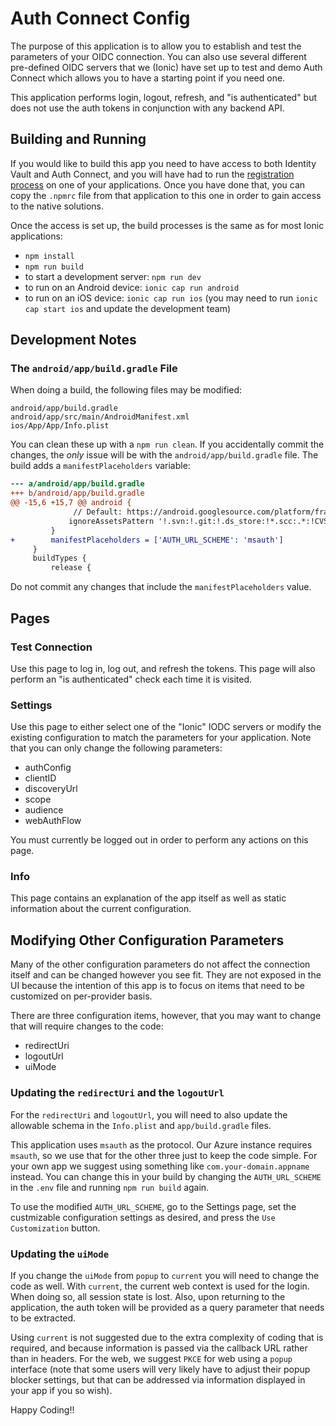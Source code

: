 # Auth Connect Config

The purpose of this application is to allow you to establish and test the parameters of your OIDC connection. You can
also use several different pre-defined OIDC servers that we (Ionic) have set up to test and demo Auth Connect which
allows you to have a starting point if you need one.

This application performs login, logout, refresh, and "is authenticated" but does not use the auth tokens in conjunction with any backend API.

## Building and Running

If you would like to build this app you need to have access to both Identity Vault and Auth Connect, and you will have had to run the <a href="https://ionic.io/docs/supported-plugins/setup#register-your-product-key" target="_blank">registration process</a> on one of your applications. Once you have done that, you can copy the `.npmrc` file from that application to this one in order to gain access to the native solutions.

Once the access is set up, the build processes is the same as for most Ionic applications:

- `npm install`
- `npm run build`
- to start a development server: `npm run dev`
- to run on an Android device: `ionic cap run android`
- to run on an iOS device: `ionic cap run ios` (you may need to run `ionic cap start ios` and update the development team)

## Development Notes

### The `android/app/build.gradle` File

When doing a build, the following files may be modified:

```
android/app/build.gradle
android/app/src/main/AndroidManifest.xml
ios/App/App/Info.plist
```

You can clean these up with a `npm run clean`. If you accidentally commit the changes, the _only_ issue will be with
the `android/app/build.gradle` file. The build adds a `manifestPlaceholders` variable:

```diff
--- a/android/app/build.gradle
+++ b/android/app/build.gradle
@@ -15,6 +15,7 @@ android {
              // Default: https://android.googlesource.com/platform/frameworks/base/+/282e181b58cf72b6ca770dc7ca5f91f135444502/tools/aapt/AaptAssets.cpp#61
             ignoreAssetsPattern '!.svn:!.git:!.ds_store:!*.scc:.*:!CVS:!thumbs.db:!picasa.ini:!*~'
         }
+        manifestPlaceholders = ['AUTH_URL_SCHEME': 'msauth']
     }
     buildTypes {
         release {
```

Do not commit any changes that include the `manifestPlaceholders` value.

## Pages

### Test Connection

Use this page to log in, log out, and refresh the tokens. This page will also perform an "is authenticated" check each time it is visited.

### Settings

Use this page to either select one of the "Ionic" IODC servers or modify the existing configuration to match the parameters for your application. Note that you can only change the following parameters:

- authConfig
- clientID
- discoveryUrl
- scope
- audience
- webAuthFlow

You must currently be logged out in order to perform any actions on this page.

### Info

This page contains an explanation of the app itself as well as static information about the current configuration.

## Modifying Other Configuration Parameters

Many of the other configuration parameters do not affect the connection itself and can be changed however you see fit.
They are not exposed in the UI because the intention of this app is to focus on items that need to be customized on
per-provider basis.

There are three configuration items, however, that you may want to change that will require changes to the code:

- redirectUri
- logoutUrl
- uiMode

### Updating the `redirectUri` and the `logoutUrl`

For the `redirectUri` and `logoutUrl`, you will need to also update the allowable schema in the `Info.plist` and
`app/build.gradle` files.

This application uses `msauth` as the protocol. Our Azure instance requires `msauth`, so we use that for the other
three just to keep the code simple. For your own app we suggest using something like `com.your-domain.appname` instead.
You can change this in your build by changing the `AUTH_URL_SCHEME` in the `.env` file and running `npm run build` again.

To use the modified `AUTH_URL_SCHEME`, go to the Settings page, set the custmizable configuration settings as desired,
and press the `Use Customization` button.

### Updating the `uiMode`

If you change the `uiMode` from `popup` to `current` you will need to change the code as well.
With `current`, the current web context is used for the login. When doing so, all session state is lost. Also, upon
returning to the application, the auth token will be provided as a query parameter that needs to be extracted.

Using `current` is not suggested due to the extra complexity of coding that is required, and because information is passed via the callback URL rather than in headers. For the web, we suggest `PKCE` for web using a `popup` interface (note that some users will very likely have to adjust their popup blocker settings, but that can be addressed via information displayed in your app if you so wish).

Happy Coding!!
